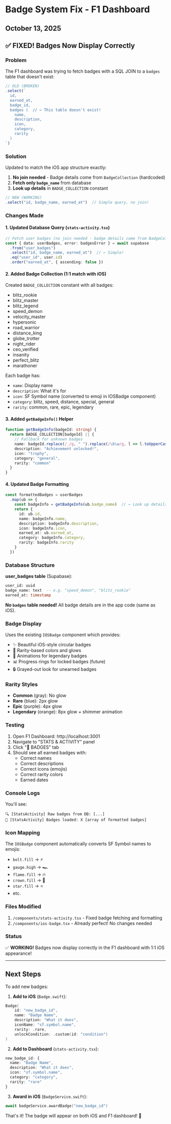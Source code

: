 # Badge System Fix - F1 Dashboard
## October 13, 2025

## ✅ **FIXED!** Badges Now Display Correctly

### Problem
The F1 dashboard was trying to fetch badges with a SQL JOIN to a `badges` table that doesn't exist:
```typescript
// OLD (BROKEN)
.select(`
  id,
  earned_at,
  badge_id,
  badges (  // ← This table doesn't exist!
    name,
    description,
    icon,
    category,
    rarity
  )
`)
```

### Solution
Updated to match the iOS app structure exactly:
1. **No join needed** - Badge details come from `BadgeCollection` (hardcoded)
2. **Fetch only `badge_name`** from database
3. **Look up details** in `BADGE_COLLECTION` constant

```typescript
// NEW (WORKING)
.select("id, badge_name, earned_at")  // Simple query, no join!
```

### Changes Made

#### 1. Updated Database Query (`stats-activity.tsx`)
```typescript
// Fetch user badges (no join needed - badge details come from BadgeCollection)
const { data: userBadges, error: badgesError } = await supabase
  .from("user_badges")
  .select("id, badge_name, earned_at")  // ← Simple!
  .eq("user_id", user.id)
  .order("earned_at", { ascending: false })
```

#### 2. Added Badge Collection (1:1 match with iOS)
Created `BADGE_COLLECTION` constant with all badges:
- blitz_rookie
- blitz_master
- blitz_legend
- speed_demon
- velocity_master
- hypersonic
- road_warrior
- distance_king
- globe_trotter
- night_rider
- ceo_verified
- insanity
- perfect_blitz
- marathoner

Each badge has:
- `name`: Display name
- `description`: What it's for
- `icon`: SF Symbol name (converted to emoji in IOSBadge component)
- `category`: blitz, speed, distance, special, general
- `rarity`: common, rare, epic, legendary

#### 3. Added `getBadgeInfo()` Helper
```typescript
function getBadgeInfo(badgeId: string) {
  return BADGE_COLLECTION[badgeId] || {
    // Fallback for unknown badges
    name: badgeId.replace(/_/g, " ").replace(/\b\w/g, l => l.toUpperCase()),
    description: "Achievement unlocked!",
    icon: "trophy",
    category: "general",
    rarity: "common"
  }
}
```

#### 4. Updated Badge Formatting
```typescript
const formattedBadges = userBadges
  .map(ub => {
    const badgeInfo = getBadgeInfo(ub.badge_name)  // ← Look up details
    return {
      id: ub.id,
      name: badgeInfo.name,
      description: badgeInfo.description,
      icon: badgeInfo.icon,
      earned_at: ub.earned_at,
      category: badgeInfo.category,
      rarity: badgeInfo.rarity
    }
  })
```

### Database Structure

**user_badges table** (Supabase):
```sql
user_id: uuid
badge_name: text  -- e.g. "speed_demon", "blitz_rookie"
earned_at: timestamp
```

**No `badges` table needed!** All badge details are in the app code (same as iOS).

### Badge Display

Uses the existing `IOSBadge` component which provides:
- ✨ Beautiful iOS-style circular badges
- 🎨 Rarity-based colors and glows
- 🌟 Animations for legendary badges
- 📊 Progress rings for locked badges (future)
- 🔒 Grayed-out look for unearned badges

### Rarity Styles

- **Common** (gray): No glow
- **Rare** (blue): 2px glow
- **Epic** (purple): 4px glow
- **Legendary** (orange): 8px glow + shimmer animation

### Testing

1. Open F1 Dashboard: http://localhost:3001
2. Navigate to "STATS & ACTIVITY" panel
3. Click "🏅 BADGES" tab
4. Should see all earned badges with:
   - Correct names
   - Correct descriptions
   - Correct icons (emojis)
   - Correct rarity colors
   - Earned dates

### Console Logs

You'll see:
```
🔍 [StatsActivity] Raw badges from DB: [...]
🏅 [StatsActivity] Badges loaded: X [array of formatted badges]
```

### Icon Mapping

The `IOSBadge` component automatically converts SF Symbol names to emojis:
- `bolt.fill` → ⚡
- `gauge.high` → 🏎️
- `flame.fill` → 🔥
- `crown.fill` → 👑
- `star.fill` → ⭐
- etc.

### Files Modified

1. `/components/stats-activity.tsx` - Fixed badge fetching and formatting
2. `/components/ios-badge.tsx` - Already perfect! No changes needed

### Status

✅ **WORKING!** Badges now display correctly in the F1 dashboard with 1:1 iOS appearance!

---

## Next Steps

To add new badges:

1. **Add to iOS** (`Badge.swift`):
```swift
Badge(
    id: "new_badge_id",
    name: "Badge Name",
    description: "What it does",
    iconName: "sf.symbol.name",
    rarity: .rare,
    unlockCondition: .custom(id: "condition")
)
```

2. **Add to Dashboard** (`stats-activity.tsx`):
```typescript
new_badge_id: {
  name: "Badge Name",
  description: "What it does",
  icon: "sf.symbol.name",
  category: "category",
  rarity: "rare"
}
```

3. **Award in iOS** (`BadgeService.swift`):
```swift
await badgeService.awardBadge("new_badge_id")
```

That's it! The badge will appear on both iOS and F1 dashboard! 🎉
